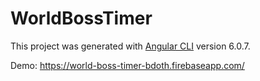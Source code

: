 # WorldBossTimer

This project was generated with [Angular CLI](https://github.com/angular/angular-cli) version 6.0.7.

Demo: https://world-boss-timer-bdoth.firebaseapp.com/
